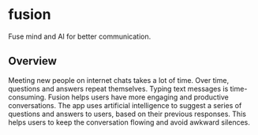 # fusion

Fuse mind and AI for better communication.

## Overview

Meeting new people on internet chats takes a lot of time. Over time, questions and answers repeat themselves. Typing text messages is time-consuming. Fusion helps users have more engaging and productive conversations. The app uses artificial intelligence to suggest a series of questions and answers to users, based on their previous responses. This helps users to keep the conversation flowing and avoid awkward silences.
